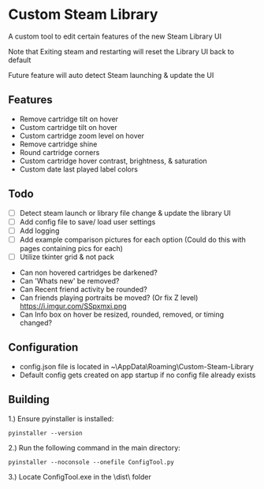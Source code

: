 # Custom Steam Library

A custom tool to edit certain features of the new Steam Library UI

Note that Exiting steam and restarting will reset the Library UI back to default

Future feature will auto detect Steam launching & update the UI

## Features
- Remove cartridge tilt on hover
- Custom cartridge tilt on hover
- Custom cartridge zoom level on hover
- Remove cartridge shine
- Round cartridge corners
- Custom cartridge hover contrast, brightness, & saturation
- Custom date last played label colors

## Todo
- [ ] Detect steam launch or library file change & update the library UI
- [ ] Add config file to save/ load user settings
- [ ] Add logging
- [ ] Add example comparison pictures for each option (Could do this with pages containing pics for each)
- [ ] Utilize tkinter grid & not pack

- Can non hovered cartridges be darkened?
- Can 'Whats new' be removed?
- Can Recent friend activity be rounded?
- Can friends playing portraits be moved? (Or fix Z level) https://i.imgur.com/SSpxmxi.png
- Can Info box on hover be resized, rounded, removed, or timing changed?


## Configuration
- config.json file is located in ~\AppData\Roaming\Custom-Steam-Library
- Default config gets created on app startup if no config file already exists

## Building
1.) Ensure pyinstaller is installed:
```
pyinstaller --version
```
2.) Run the following command in the main directory:
```
pyinstaller --noconsole --onefile ConfigTool.py
```
3.) Locate ConfigTool.exe in the \dist\ folder
